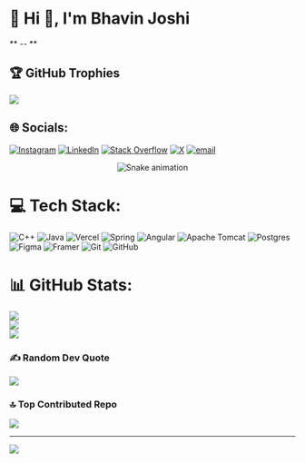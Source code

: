 # 💫 Hi 👋, I'm Bhavin Joshi
** -- **

## 🏆 GitHub Trophies
![](https://github-profile-trophy.vercel.app/?username=Bhavin-0&theme=radical&no-frame=false&no-bg=true&margin-w=4)


## 🌐 Socials:
[![Instagram](https://img.shields.io/badge/Instagram-%23E4405F.svg?logo=Instagram&logoColor=white)](https://instagram.com/__shybean) [![LinkedIn](https://img.shields.io/badge/LinkedIn-%230077B5.svg?logo=linkedin&logoColor=white)](https://linkedin.com/in/bhavin-joshi-a569b9278) [![Stack Overflow](https://img.shields.io/badge/-Stackoverflow-FE7A16?logo=stack-overflow&logoColor=white)](https://stackoverflow.com/users/Bhavin) [![X](https://img.shields.io/badge/X-black.svg?logo=X&logoColor=white)](https://x.com/Bhavin1947) [![email](https://img.shields.io/badge/Email-D14836?logo=gmail&logoColor=white)](mailto:jbhavin401@gmail.com) 

<!-- Snake Game Repo View -->

<div align="center">
  <img src="https://profile-readme-generator.com/assets/snake.svg" alt="Snake animation" />
</div>

# 💻 Tech Stack:
![C++](https://img.shields.io/badge/c++-%2300599C.svg?style=for-the-badge&logo=c%2B%2B&logoColor=white) ![Java](https://img.shields.io/badge/java-%23ED8B00.svg?style=for-the-badge&logo=openjdk&logoColor=white) ![Vercel](https://img.shields.io/badge/vercel-%23000000.svg?style=for-the-badge&logo=vercel&logoColor=white) ![Spring](https://img.shields.io/badge/spring-%236DB33F.svg?style=for-the-badge&logo=spring&logoColor=white) ![Angular](https://img.shields.io/badge/angular-%23DD0031.svg?style=for-the-badge&logo=angular&logoColor=white) ![Apache Tomcat](https://img.shields.io/badge/apache%20tomcat-%23F8DC75.svg?style=for-the-badge&logo=apache-tomcat&logoColor=black) ![Postgres](https://img.shields.io/badge/postgres-%23316192.svg?style=for-the-badge&logo=postgresql&logoColor=white) ![Figma](https://img.shields.io/badge/figma-%23F24E1E.svg?style=for-the-badge&logo=figma&logoColor=white) ![Framer](https://img.shields.io/badge/Framer-black?style=for-the-badge&logo=framer&logoColor=blue) ![Git](https://img.shields.io/badge/git-%23F05033.svg?style=for-the-badge&logo=git&logoColor=white) ![GitHub](https://img.shields.io/badge/github-%23121011.svg?style=for-the-badge&logo=github&logoColor=white)
# 📊 GitHub Stats:
![](https://github-readme-stats.vercel.app/api?username=Bhavin-0&theme=dark&hide_border=false&include_all_commits=true&count_private=true)<br/>
![](https://nirzak-streak-stats.vercel.app/?user=Bhavin-0&theme=dark&hide_border=false)<br/>
![](https://github-readme-stats.vercel.app/api/top-langs/?username=Bhavin-0&theme=dark&hide_border=false&include_all_commits=true&count_private=true&layout=compact)


### ✍️ Random Dev Quote
![](https://quotes-github-readme.vercel.app/api?type=horizontal&theme=radical)

### 🔝 Top Contributed Repo
![](https://github-contributor-stats.vercel.app/api?username=Bhavin-0&limit=5&theme=dark&combine_all_yearly_contributions=true)

---
[![](https://visitcount.itsvg.in/api?id=Bhavin-0&icon=0&color=0)](https://visitcount.itsvg.in)

<!-- Proudly created with GPRM ( https://gprm.itsvg.in ) -->
